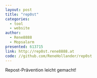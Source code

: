 ```yaml
---
layout: post
title: "rep0st"
categories:
  - tool
  - website
author:
  - Rene8888
  - Mopsalarm
presented: 613715
link: http://rep0st.rene8888.at
code: //github.com/ReneHollander/rep0st
---
```


Repost-Prävention leicht gemacht!
